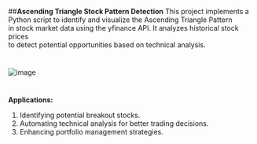 ##**Ascending Triangle Stock Pattern Detection**
This project implements a Python script to identify and visualize the Ascending Triangle Pattern <br /> 
in stock market data using the yfinance API. It analyzes historical stock prices <br />
to detect potential opportunities based on technical analysis.<br />
#
![image](https://github.com/user-attachments/assets/7abcddf2-71d9-48c7-a60c-260ae114665f)

#
**Applications:**
1. Identifying potential breakout stocks.<br />
2. Automating technical analysis for better trading decisions.<br />
3. Enhancing portfolio management strategies.<br />
